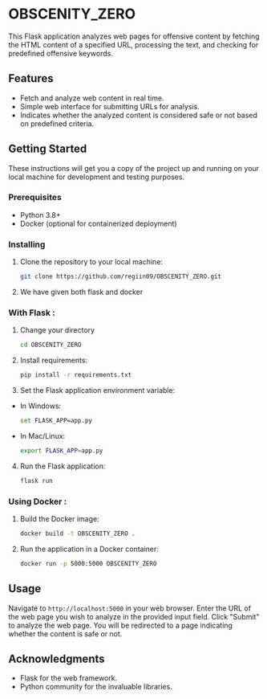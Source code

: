 # OBSCENITY_ZERO

This Flask application analyzes web pages for offensive content by fetching the HTML content of a specified URL, processing the text, and checking for predefined offensive keywords.

## Features

- Fetch and analyze web content in real time.
- Simple web interface for submitting URLs for analysis.
- Indicates whether the analyzed content is considered safe or not based on predefined criteria.

## Getting Started

These instructions will get you a copy of the project up and running on your local machine for development and testing purposes.

### Prerequisites

- Python 3.8+
- Docker (optional for containerized deployment)

### Installing

1. Clone the repository to your local machine:

    ```sh
    git clone https://github.com/regiin09/OBSCENITY_ZERO.git
    ```

2. We have given both flask and docker




### With Flask :

1. Change your directory

    ```sh
	cd OBSCENITY_ZERO
    ```

2. Install requirements:

    ```sh
	pip install -r requirements.txt
    ```

3. Set the Flask application environment variable:

- In Windows:

	```sh
    set FLASK_APP=app.py
	```

- In Mac/Linux:

	```sh
    export FLASK_APP=app.py
	```

4. Run the Flask application:

	```sh
    flask run
    ```

### Using Docker :

1. Build the Docker image:

    ```sh
    docker build -t OBSCENITY_ZERO .
    ```

2. Run the application in a Docker container:

	```sh
    docker run -p 5000:5000 OBSCENITY_ZERO
    ```

## Usage

Navigate to `http://localhost:5000` in your web browser.
Enter the URL of the web page you wish to analyze in the provided input field.
Click "Submit" to analyze the web page. You will be redirected to a page indicating whether the content is safe or not.

## Acknowledgments

- Flask for the web framework.
- Python community for the invaluable libraries.
